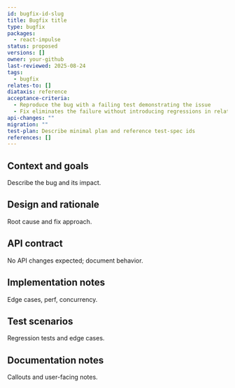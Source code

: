 ```yaml
---
id: bugfix-id-slug
title: Bugfix title
type: bugfix
packages:
  - react-impulse
status: proposed
versions: []
owner: your-github
last-reviewed: 2025-08-24
tags:
  - bugfix
relates-to: []
diataxis: reference
acceptance-criteria:
  - Reproduce the bug with a failing test demonstrating the issue
  - Fix eliminates the failure without introducing regressions in related areas
api-changes: ""
migration: ""
test-plan: Describe minimal plan and reference test-spec ids
references: []
---
```


## Context and goals

Describe the bug and its impact.

## Design and rationale

Root cause and fix approach.

## API contract

No API changes expected; document behavior.

## Implementation notes

Edge cases, perf, concurrency.

## Test scenarios

Regression tests and edge cases.

## Documentation notes

Callouts and user-facing notes.
